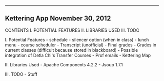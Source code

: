 -------------------------------------------------
Kettering App
November 30, 2012
-------------------------------------------------

CONTENTS
I.		POTENTIAL FEATURES
II.		LIBRARIES USED
III. 	TODO


I. Potential Features
	- 	schedule
	- 	silencer option (when in class)
	- 	lunch menu
	-	course scheduler
	-	Transcript (unofficial)
	-	Final grades
	-	Grades in current classes (difficult because stored in blackboard)
	-	Possible integration of Detla Chi's Transfer Courses
	- 	Prof emails
	-	Kettering Map

II. Libraries Used
	-	Apache Components 4.2.2
	-	Jsoup 1.7.1
	
III. TODO
	-	Stuff